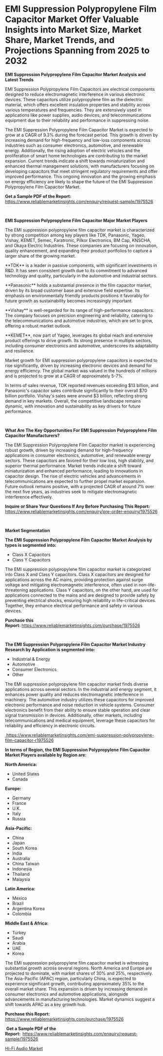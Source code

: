 <p><h1>EMI Suppression Polypropylene Film Capacitor Market Offer Valuable Insights into Market Size, Market Share, Market Trends, and Projections Spanning from 2025 to 2032</h1></p><p><strong>EMI Suppression Polypropylene Film Capacitor Market Analysis and Latest Trends</strong></p>
<p><p>EMI Suppression Polypropylene Film Capacitors are electrical components designed to reduce electromagnetic interference in various electronic devices. These capacitors utilize polypropylene film as the dielectric material, which offers excellent insulation properties and stability across various temperatures and frequencies. They are extensively used in applications like power supplies, audio devices, and telecommunications equipment due to their reliability and performance in suppressing noise.</p><p>The EMI Suppression Polypropylene Film Capacitor Market is expected to grow at a CAGR of 9.3% during the forecast period. This growth is driven by increasing demand for high-frequency and low-loss components across industries such as consumer electronics, automotive, and renewable energy. Additionally, the rising adoption of electric vehicles and the proliferation of smart home technologies are contributing to the market expansion. Current trends indicate a shift towards miniaturization and enhanced thermal management solutions, with manufacturers focusing on developing capacitors that meet stringent regulatory requirements and offer improved performance. This ongoing innovation and the growing emphasis on energy efficiency are likely to shape the future of the EMI Suppression Polypropylene Film Capacitor Market.</p></p>
<p><strong>Get a Sample PDF of the Report:&nbsp;</strong> <a href="https://www.reliablemarketinsights.com/enquiry/request-sample/1975526?utm_campaign=2311&utm_medium=2&utm_source=Github&utm_content=ia&utm_term=13022025&utm_id=emi-suppression-polypropylene-film-capacitor">https://www.reliablemarketinsights.com/enquiry/request-sample/1975526</a></p>
<p>&nbsp;</p>
<p><strong>EMI Suppression Polypropylene Film Capacitor Major Market Players</strong></p>
<p><p>The EMI suppression polypropylene film capacitor market is characterized by strong competition among key players like TDK, Panasonic, Yageo, Vishay, KEMET, Semec, Faratronic, Pilkor Electronics, BM Cap, KNSCHA, and Okaya Electric Industries. These companies are focusing on innovation, quality enhancement, and expanding their product portfolios to capture a larger share of the growing market.</p><p>**TDK** is a leader in passive components, with significant investments in R&D. It has seen consistent growth due to its commitment to advanced technology and quality, particularly in the automotive and industrial sectors.</p><p>**Panasonic** holds a substantial presence in the film capacitor market, driven by its broad customer base and extensive field expertise. Its emphasis on environmentally friendly products positions it favorably for future growth as sustainability becomes increasingly important.</p><p>**Vishay** is well-regarded for its range of high-performance capacitors. The company focuses on precision engineering and reliability, catering to the telecommunications and automotive industries, which are set to grow, offering a robust market outlook.</p><p>**KEMET**, now part of Yageo, leverages its global reach and extensive product offerings to drive growth. Its strong presence in multiple sectors, including consumer electronics and automotive, underscores its adaptability and resilience.</p><p>Market growth for EMI suppression polypropylene capacitors is expected to rise significantly, driven by increasing electronic devices and demand for energy efficiency. The global market was valued in the hundreds of millions and is projected to grow at a CAGR of approximately 5-7%.</p><p>In terms of sales revenue, TDK reported revenues exceeding $13 billion, and Panasonic's capacitor sales contribute significantly to their overall $70 billion portfolio. Vishay's sales were around $3 billion, reflecting strong demand in key markets. Overall, the competitive landscape remains dynamic, with innovation and sustainability as key drivers for future performance.</p></p>
<p>&nbsp;</p>
<p><strong>What Are The Key Opportunities For EMI Suppression Polypropylene Film Capacitor Manufacturers?</strong></p>
<p><p>The EMI Suppression Polypropylene Film Capacitor market is experiencing robust growth, driven by increasing demand for high-frequency applications in consumer electronics, automotive, and renewable energy sectors. These capacitors are favored for their low loss, high stability, and superior thermal performance. Market trends indicate a shift toward miniaturization and enhanced performance, leading to innovations in capacitor design. The rise of electric vehicles and advancements in telecommunications are expected to further propel market expansion. Future outlook remains positive, with a projected CAGR of around 7% over the next five years, as industries seek to mitigate electromagnetic interference effectively.</p></p>
<p><strong>Inquire or Share Your Questions If Any Before Purchasing This Report:</strong> <a href="https://www.reliablemarketinsights.com/enquiry/pre-order-enquiry/1975526?utm_campaign=2311&utm_medium=2&utm_source=Github&utm_content=ia&utm_term=13022025&utm_id=emi-suppression-polypropylene-film-capacitor">https://www.reliablemarketinsights.com/enquiry/pre-order-enquiry/1975526</a></p>
<p>&nbsp;</p>
<p><strong>Market Segmentation</strong></p>
<p><strong>The EMI Suppression Polypropylene Film Capacitor Market Analysis by types is segmented into:</strong></p>
<p><ul><li>Class X Capacitors</li><li>Class Y Capacitors</li></ul></p>
<p><p>The EMI suppression polypropylene film capacitor market is categorized into Class X and Class Y capacitors. Class X capacitors are designed for applications across the AC mains, providing protection against surge voltage and mitigating electromagnetic interference, often used in non-life-threatening applications. Class Y capacitors, on the other hand, are used for applications connected to the mains and are designed to provide safety by preventing electrical shocks, ensuring high reliability in life-critical devices. Together, they enhance electrical performance and safety in various devices.</p></p>
<p><strong>Purchase this Report:&nbsp;</strong><a href="https://www.reliablemarketinsights.com/purchase/1975526?utm_campaign=2311&utm_medium=2&utm_source=Github&utm_content=ia&utm_term=13022025&utm_id=emi-suppression-polypropylene-film-capacitor">https://www.reliablemarketinsights.com/purchase/1975526</a></p>
<p>&nbsp;</p>
<p><strong>The EMI Suppression Polypropylene Film Capacitor Market Industry Research by Application is segmented into:</strong></p>
<p><ul><li>Industrial & Energy</li><li>Automotive</li><li>Consumer Electronics</li><li>Other</li></ul></p>
<p><p>The EMI suppression polypropylene film capacitor market finds diverse applications across several sectors. In the industrial and energy segment, it enhances power quality and reduces electromagnetic interference in machinery. The automotive industry utilizes these capacitors for improved electronic performance and noise reduction in vehicle systems. Consumer electronics benefit from their ability to ensure stable operation and clear signal transmission in devices. Additionally, other markets, including telecommunications and medical equipment, leverage these capacitors for reliability and efficiency in electronic circuits.</p></p>
<p><a href="https://www.reliablemarketinsights.com/emi-suppression-polypropylene-film-capacitor-r1975526?utm_campaign=2311&utm_medium=2&utm_source=Github&utm_content=ia&utm_term=13022025&utm_id=emi-suppression-polypropylene-film-capacitor">&nbsp;https://www.reliablemarketinsights.com/emi-suppression-polypropylene-film-capacitor-r1975526</a></p>
<p><strong>In terms of Region, the EMI Suppression Polypropylene Film Capacitor Market Players available by Region are:</strong></p>
<p>
    <p> <strong> North America: </strong>
        <ul>
            <li>United States</li>
            <li>Canada</li>
        </ul>
        </p> 
    <p> <strong> Europe: </strong>
        <ul>
            <li>Germany</li>
            <li>France</li>
            <li>U.K.</li>
            <li>Italy</li>
            <li>Russia</li>
        </ul>
        </p> 
    <p> <strong> Asia-Pacific: </strong>
        <ul>
            <li>China</li>
            <li>Japan</li>
            <li>South Korea</li>
            <li>India</li>
            <li>Australia</li>
            <li>China Taiwan</li>
            <li>Indonesia</li>
            <li>Thailand</li>
            <li>Malaysia</li>
        </ul>
        </p> 
    <p> <strong> Latin America: </strong>
        <ul>
            <li>Mexico</li>
            <li>Brazil</li>
            <li>Argentina Korea</li>
            <li>Colombia</li>
        </ul>
        </p> 
    <p> <strong> Middle East & Africa: </strong>
        <ul>
            <li>Turkey</li>
            <li>Saudi</li>
            <li>Arabia</li>
            <li>UAE</li>
            <li>Korea</li>
        </ul>
    </p>
    </p>
<p><p>The EMI suppression polypropylene film capacitor market is witnessing substantial growth across several regions. North America and Europe are projected to dominate, with market shares of 30% and 25%, respectively. The Asia-Pacific (APAC) region, particularly China, is expected to experience significant growth, contributing approximately 35% to the overall market share. This expansion is driven by increasing demand in consumer electronics and automotive applications, alongside advancements in manufacturing technologies. Market dynamics suggest a shift towards APAC as a key growth hub.</p></p>
<p><strong>Purchase this Report: </strong><a href="https://www.reliablemarketinsights.com/purchase/1975526?utm_campaign=2311&utm_medium=2&utm_source=Github&utm_content=ia&utm_term=13022025&utm_id=emi-suppression-polypropylene-film-capacitor">https://www.reliablemarketinsights.com/purchase/1975526</a></p>
<p>&nbsp;<strong>Get a Sample PDF of the Report:&nbsp;&nbsp;</strong><a href="https://www.reliablemarketinsights.com/enquiry/request-sample/1975526?utm_campaign=2311&utm_medium=2&utm_source=Github&utm_content=ia&utm_term=13022025&utm_id=emi-suppression-polypropylene-film-capacitor">https://www.reliablemarketinsights.com/enquiry/request-sample/1975526</a></p>
<p><strong></strong></p>
<p><p><a href="https://github.com/krinerstormy331/Market-Research-Report-List-1/blob/main/hi-fi-audio-market.md?utm_campaign=2311&utm_medium=2&utm_source=Github&utm_content=ia&utm_term=13022025&utm_id=emi-suppression-polypropylene-film-capacitor">Hi-Fi Audio Market</a></p></p>